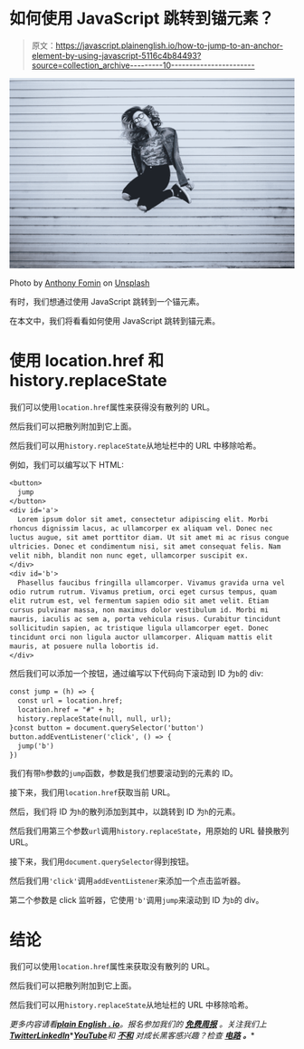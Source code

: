 # 如何使用 JavaScript 跳转到锚元素？

> 原文：<https://javascript.plainenglish.io/how-to-jump-to-an-anchor-element-by-using-javascript-5116c4b84493?source=collection_archive---------10----------------------->

![](img/8824016bfcfae957d0e73cb8f1d2191f.png)

Photo by [Anthony Fomin](https://unsplash.com/@aginsbrook?utm_source=medium&utm_medium=referral) on [Unsplash](https://unsplash.com?utm_source=medium&utm_medium=referral)

有时，我们想通过使用 JavaScript 跳转到一个锚元素。

在本文中，我们将看看如何使用 JavaScript 跳转到锚元素。

# 使用 location.href 和 history.replaceState

我们可以使用`location.href`属性来获得没有散列的 URL。

然后我们可以把散列附加到它上面。

然后我们可以用`history.replaceState`从地址栏中的 URL 中移除哈希。

例如，我们可以编写以下 HTML:

```
<button>
  jump
</button>
<div id='a'>
  Lorem ipsum dolor sit amet, consectetur adipiscing elit. Morbi rhoncus dignissim lacus, ac ullamcorper ex aliquam vel. Donec nec luctus augue, sit amet porttitor diam. Ut sit amet mi ac risus congue ultricies. Donec et condimentum nisi, sit amet consequat felis. Nam velit nibh, blandit non nunc eget, ullamcorper suscipit ex.
</div>
<div id='b'>
  Phasellus faucibus fringilla ullamcorper. Vivamus gravida urna vel odio rutrum rutrum. Vivamus pretium, orci eget cursus tempus, quam elit rutrum est, vel fermentum sapien odio sit amet velit. Etiam cursus pulvinar massa, non maximus dolor vestibulum id. Morbi mi mauris, iaculis ac sem a, porta vehicula risus. Curabitur tincidunt sollicitudin sapien, ac tristique ligula ullamcorper eget. Donec tincidunt orci non ligula auctor ullamcorper. Aliquam mattis elit mauris, at posuere nulla lobortis id.
</div>
```

然后我们可以添加一个按钮，通过编写以下代码向下滚动到 ID 为`b`的 div:

```
const jump = (h) => {
  const url = location.href;
  location.href = "#" + h;
  history.replaceState(null, null, url);
}const button = document.querySelector('button')
button.addEventListener('click', () => {
  jump('b')
})
```

我们有带`h`参数的`jump`函数，参数是我们想要滚动到的元素的 ID。

接下来，我们用`location.href`获取当前 URL。

然后，我们将 ID 为`h`的散列添加到其中，以跳转到 ID 为`h`的元素。

然后我们用第三个参数`url`调用`history.replaceState`，用原始的 URL 替换散列 URL。

接下来，我们用`document.querySelector`得到按钮。

然后我们用`'click'`调用`addEventListener`来添加一个点击监听器。

第二个参数是 click 监听器，它使用`'b'`调用`jump`来滚动到 ID 为`b`的 div。

# 结论

我们可以使用`location.href`属性来获取没有散列的 URL。

然后我们可以把散列附加到它上面。

然后我们可以用`history.replaceState`从地址栏的 URL 中移除哈希。

*更多内容请看*[***plain English . io***](https://plainenglish.io/)*。报名参加我们的* [***免费周报***](http://newsletter.plainenglish.io/) *。关注我们上*[***Twitter***](https://twitter.com/inPlainEngHQ)[***LinkedIn***](https://www.linkedin.com/company/inplainenglish/)*[***YouTube***](https://www.youtube.com/channel/UCtipWUghju290NWcn8jhyAw)**和* [***不和***](https://discord.gg/GtDtUAvyhW) *对成长黑客感兴趣？检查* [***电路***](https://circuit.ooo/) ***。*****